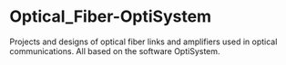 # Optical_Fiber-OptiSystem
Projects and designs of optical fiber links and amplifiers used in optical communications. All based on the software OptiSystem.

